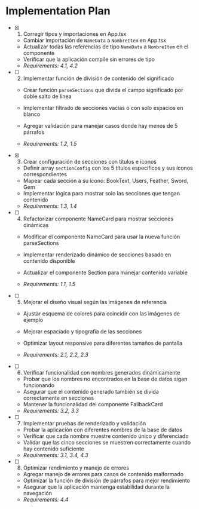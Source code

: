 # Implementation Plan

- [x] 1. Corregir tipos y importaciones en App.tsx


  - Cambiar importación de `NameData` a `NombreItem` en App.tsx
  - Actualizar todas las referencias de tipo `NameData` a `NombreItem` en el componente
  - Verificar que la aplicación compile sin errores de tipo
  - _Requirements: 4.1, 4.2_



- [ ] 2. Implementar función de división de contenido del significado
  - Crear función `parseSections` que divida el campo significado por doble salto de línea
  - Implementar filtrado de secciones vacías o con solo espacios en blanco


  - Agregar validación para manejar casos donde hay menos de 5 párrafos
  - _Requirements: 1.2, 1.5_

- [x] 3. Crear configuración de secciones con títulos e íconos


  - Definir array `sectionConfig` con los 5 títulos específicos y sus íconos correspondientes
  - Mapear cada sección a su ícono: BookText, Users, Feather, Sword, Gem
  - Implementar lógica para mostrar solo las secciones que tengan contenido
  - _Requirements: 1.3, 1.4_




- [ ] 4. Refactorizar componente NameCard para mostrar secciones dinámicas
  - Modificar el componente NameCard para usar la nueva función parseSections
  - Implementar renderizado dinámico de secciones basado en contenido disponible
  - Actualizar el componente Section para manejar contenido variable


  - _Requirements: 1.1, 1.5_

- [ ] 5. Mejorar el diseño visual según las imágenes de referencia
  - Ajustar esquema de colores para coincidir con las imágenes de ejemplo

  - Mejorar espaciado y tipografía de las secciones

  - Optimizar layout responsive para diferentes tamaños de pantalla

  - _Requirements: 2.1, 2.2, 2.3_

- [ ] 6. Verificar funcionalidad con nombres generados dinámicamente
  - Probar que los nombres no encontrados en la base de datos sigan funcionando
  - Asegurar que el contenido generado también se divida correctamente en secciones
  - Mantener la funcionalidad del componente FallbackCard
  - _Requirements: 3.2, 3.3_

- [ ] 7. Implementar pruebas de renderizado y validación
  - Probar la aplicación con diferentes nombres de la base de datos
  - Verificar que cada nombre muestre contenido único y diferenciado
  - Validar que las cinco secciones se muestren correctamente cuando hay contenido suficiente
  - _Requirements: 3.1, 3.4, 4.3_

- [ ] 8. Optimizar rendimiento y manejo de errores
  - Agregar manejo de errores para casos de contenido malformado
  - Optimizar la función de división de párrafos para mejor rendimiento
  - Asegurar que la aplicación mantenga estabilidad durante la navegación
  - _Requirements: 4.4_